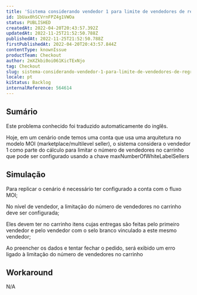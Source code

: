 ```yaml
---
title: 'Sistema considerando vendedor 1 para limite de vendedores de regras'
id: 1bUax0hSCVrnFPZ4g1VWOa
status: PUBLISHED
createdAt: 2022-04-20T20:43:57.392Z
updatedAt: 2022-11-25T21:52:50.788Z
publishedAt: 2022-11-25T21:52:50.788Z
firstPublishedAt: 2022-04-20T20:43:57.844Z
contentType: knownIssue
productTeam: Checkout
author: 2mXZkbi0oi061KicTExNjo
tag: Checkout
slug: sistema-considerando-vendedor-1-para-limite-de-vendedores-de-regras
locale: pt
kiStatus: Backlog
internalReference: 564614
---
```


## Sumário

<div class="alert alert-info">
  <p>Este problema conhecido foi traduzido automaticamente do inglês.</p>
</div>


Hoje, em um cenário onde temos uma conta que usa uma arquitetura no modelo MOI (marketplace/multilevel seller), o sistema considera o vendedor 1 como parte do cálculo para limitar o número de vendedores no carrinho que pode ser configurado usando a chave maxNumberOfWhiteLabelSellers



## Simulação


Para replicar o cenário é necessário ter configurado a conta com o fluxo MOI;

No nível de vendedor, a limitação do número de vendedores no carrinho deve ser configurada;

Eles devem ter no carrinho itens cujas entregas são feitas pelo primeiro vendedor e pelo vendedor com o selo branco vinculado a este mesmo vendedor;

Ao preencher os dados e tentar fechar o pedido, será exibido um erro ligado à limitação do número de vendedores no carrinho



## Workaround


N/A

